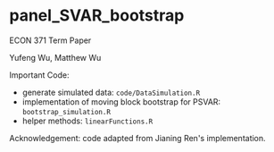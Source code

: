 # panel_SVAR_bootstrap

ECON 371 Term Paper

Yufeng Wu, Matthew Wu

Important Code:
- generate simulated data: `code/DataSimulation.R`
- implementation of moving block bootstrap for PSVAR: `bootstrap_simulation.R`
- helper methods: `linearFunctions.R`

Acknowledgement: code adapted from Jianing Ren's implementation.
